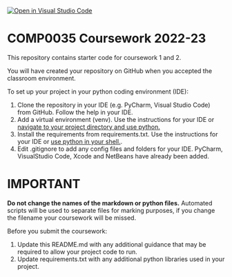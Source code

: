 [![Open in Visual Studio Code](https://classroom.github.com/assets/open-in-vscode-c66648af7eb3fe8bc4f294546bfd86ef473780cde1dea487d3c4ff354943c9ae.svg)](https://classroom.github.com/online_ide?assignment_repo_id=8896532&assignment_repo_type=AssignmentRepo)
# COMP0035 Coursework 2022-23

This repository contains starter code for coursework 1 and 2.

You will have created your repository on GitHub when you accepted the classroom environment.

To set up your project in your python coding environment (IDE):

1. Clone the repository in your IDE (e.g. PyCharm, Visual Studio Code) from GitHub. Follow the help in your IDE.
2. Add a virtual environment (venv). Use the instructions for your IDE
   or [navigate to your project directory and use python.](https://packaging.python.org/guides/installing-using-pip-and-virtual-environments/)
3. Install the requirements from requirements.txt. Use the instructions for your IDE
   or [use python in your shell.](https://pip.pypa.io/en/latest/user_guide/#requirements-files).
4. Edit .gitignore to add any config files and folders for your IDE. PyCharm, VisualStudio Code, Xcode and NetBeans have
   already been added.

# IMPORTANT

**Do not change the names of the markdown or python files.** Automated scripts will be used to separate files for marking purposes, if
you change the filename your coursework will be missed.

Before you submit the coursework:

1. Update this README.md with any additional guidance that may be required to allow your project code to run.
2. Update requirements.txt with any additional python libraries used in your project.

